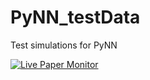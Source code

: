 # PyNN_testData
Test simulations for PyNN

[![Live Paper Monitor](https://github.com/appukuttan-shailesh/testData/actions/workflows/main.yml/badge.svg)](https://github.com/appukuttan-shailesh/testData/actions/workflows/main.yml)
